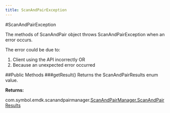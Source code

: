 ```yaml
---
title: ScanAndPairException
---
```

#ScanAndPairException

The methods of ScanAndPair object throws ScanAndPairException when an error occurs.

The error could be due to:

1. Client using the API incorrectly OR
2. Because an unexpected error occurred

##Public Methods
###getResult()
Returns the ScanAndPairResults enum value.

**Returns:**

com.symbol.emdk.scanandpairmanager.[ScanAndPairManager.ScanAndPairResults](ScanAndPairManager#ScanAndPairResults)

